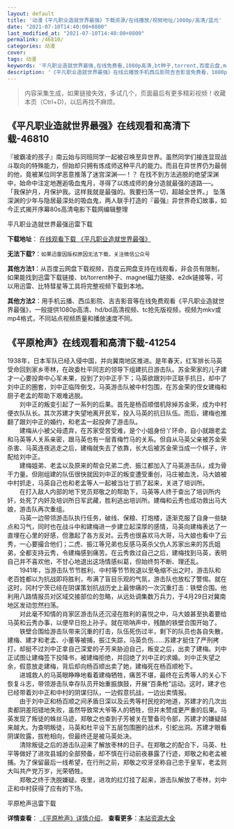```yaml
---
layout: default
title: '动漫《平凡职业造就世界最强》下载资源/在线播放/视频地址/1080p/高清/蓝光'
date: "2021-07-10T14:40:00+0800"
last_modified_at: "2021-07-10T14:40:00+0800"
permalink: /46810/
categories: 动漫
cover:
tags: 动漫
keywords: '平凡职业造就世界最强,在线免费看,1080p高清,bt种子,torrent,百度云盘,magnet,磁力链,迅雷下载资源'
description: '《平凡职业造就世界最强》在线云播放手机西瓜影院吉吉影音免费看，1080p高清bd/hd未删减完整版和tc抢先枪版，mkv/mp4格式，附带bt/torrent种子、magnet/磁力链、百度云盘、网盘资源迅雷下载链接'
---
```


>内容采集生成，如果链接失效，多试几个，页面最后有更多精彩视频！收藏本页（Ctrl+D)，以后再找不麻烦。


## 《平凡职业造就世界最强》在线观看和高清下载-46810

『被霸凌的孩子』南云始与同班同学一起被召唤至异世界。虽然同学们接连显现战斗取向的特殊能力，但始却只拥有炼成师这种平凡的能力。而且在异世界仍为最弱的他，竟被某位同学恶意推落了迷宫深渊──！？ 在找不到方法逃脱的绝望深渊中，始命中注定地邂逅吸血鬼月，寻得了以炼成师的身分造就最强的道路──。 「我保护月，月保护我。这样我就是最强的。我要扫荡一切，超越全世界。」 坠落深渊的少年与隐居最深处的吸血鬼，两人联手打造的『最强』异世界奇幻故事，如今正式揭开序幕80s高清电影下载网编辑整理


平凡职业造就世界最强迅雷下载

**下载地址**： [在线观看下载 《平凡职业造就世界最强》](https://www.993dy.com//vod-detail-id-35889.html) 


**无法下载?**：`如果迅雷因版权原因无法下载，关注微信公众号 `

**其他方法1**：从百度云网盘下载视频，百度云网盘支持在线观看，非会员有限制，如果能找到迅雷下载链接、bt/torrent种子、magnet磁力链接、e2dk链接等，可以用迅雷、比特彗星等工具将完整视频下载到本地。

**其他方法2**：用手机云播、西瓜影院、吉吉影音等在线免费观看《平凡职业造就世界最强》，一般提供1080p高清、hd/bd高清视频、tc抢先版视频，视频为mkv或mp4格式，不同站点视频质量和播放速度不同。


## 《平原枪声》在线观看和高清下载-41254

1938年，日本军队已经入侵中国，并向冀南地区推进。是年春天，红军排长马英受命回到家乡枣林，在政委杜平同志的领导下组建抗日游击队。苏金荣家的儿子建才一心要投奔中心军未果，投到了刘中正手下；马英欲跟刘中正联手抗日，却中了刘中正的圈套，刘中正临阵倒戈，马英游击队被中村包围，在苏金荣的侄女建梅和厨子老孟的帮助下艰难逃脱。<br />　　刘中正的叛变引起了一系列的后果。首先是杨百顺借机除掉苏金荣，成为中村便衣队队长。其次苏建才失望地离开民军，投入马英的抗日队伍。而后，建梅也推翻了跟刘中正的婚约，和老孟一起投奔了游击队。<br />　　建梅从小被父母遗弃，在苏家受苦受难，是个小姐身份丫环命，自小就跟老孟和马英等人关系亲密，跟马英也有一层青梅竹马的关系。但自从马英父亲被苏金荣杀害、马英连夜逃走之后，建梅就失去了依靠，长大后被苏金荣当成一个棋子，许配给刘中正。<br />　　建梅姐弟、老孟以及原来的帮会兄弟二虎、振江都加入了马英游击队，成为骨干力量。但刚组建的队伍很快就因刘中正的叛变遭受重创，马庄被血洗，马大娘被中村抓走，马英自己也和老孟等人一起被当壮丁抓了起来，关进了培训所。<br />　　在打入敌人内部的地下党员郑敬之的帮助下，马英等人终于查出了培训所内奸，处死了内奸及培训所日军武藏，胜利逃出培训所。建梅和云秀也成功救出马大娘，游击队再次重组。<br />　　马英一边带领游击队执行任务，破线、保粮、打炮楼，逐渐克服了自身一些缺点和习气，同时也在战斗中和建梅进一步建立起深厚的感情，马英向建梅表达了一直埋在心里的好感，但激起了各方反对。云秀也很喜欢马大哥，马大娘也看中了云秀，一心要撮合他们；二虎、振江等兄弟也反感马英杀父仇人苏家出来的苏氏姐弟，全都支持云秀，令建梅感到痛苦。在云秀救过自己之后，建梅找到马英，表明自己并不喜欢他，不甘心地退出这场情感纠葛，但始终剪不断、理还乱。<br />　　1941年，当游击队节节胜利、中村等节节败退以至龟缩不出之时，游击队和老百姓都以为抗战即将胜利，布满了盲目乐观的气氛，游击队也放松了警惕。就在这时，冈村宁茨已经在阴谋策划抗战历史上最惨痛的一次沉重打击：铁壁合围。他利用八路情报员对区域交接部位的忽略，从远处调集数万兵力，于4月29日对冀南地区发动忽然扫荡。<br />　　对此毫不知情的肖家区游击队还沉浸在胜利的喜悦之中，马大娘甚至执着要给马英和云秀办事，以便早日抱上孙子。就在唢呐声中，残酷的铁壁合围开始了。<br />　　铁壁合围给游击队带来沉重的打击，队伍死伤过半，剩下的队员也各自失散，建梅、建才和老孟、小董等被捕，振江失踪，马英负伤……苏建才挺住了严刑拷打，却挺不过刘中正拿自己深爱的子芳来胁迫自己，叛变之后，出卖了建梅。刘中正试图让建梅签下投降书，被建梅拒绝，并回绝了刘中正的求婚。刘中正失望之余，假意放走建梅，背后却向杨百顺出卖了她，建梅死在杨百顺枪下。<br />　　进城救人的马英眼睁睁地看着建梅牺牲，痛苦不堪，最终在云秀等人的关心下恢复斗志，带领游击队幸存队员开始重振旗鼓，开展&ldquo;百条枪&rdquo;运动。这时，建才也已经带着刘中正和中村的阴谋归队，一边假意抗战，一边出卖情报。<br />　　由于刘中正和杨百顺之间矛盾日深以及云秀等村民挖的地道，苏建才的几次出卖都阴差阳错地失败，虽然导致常大爷等人的牺牲，但并未赞成更严重的后果。马英发现了叛徒的蛛丝马迹，郑敬之也查到子芳被关在警备司令部，苏建才的嫌疑越来越大。为查明叛徒，马英和杜平设下五层包围圈的战术，引蛇出洞。苏建才眼看阴谋败露，拔枪相向，但最终还是被马英处决。<br />　　清除叛徒之后的游击队迎来了解放枣林的日子。在郑敬之的配合下，马英、杜平等做好了进攻县城的全部预备，却不慎在行动前夜暴露了行迹，郑敬之和老孟被捕。为了保留最后一线希望，在行刑之前，郑敬之咬牙坚称自己忠于皇军，老孟则大叫共产党万岁，光荣牺牲。<br />　　郑敬之终于洗脱嫌疑。夜里，进攻的红灯挂了起来，游击队解放了枣林，刘中正和中村获得了应有的下场。


平原枪声迅雷下载

**详情查看**： [《平原枪声》详情介绍](/movie/41254/)， **查看更多**：[本站资源大全](/movie/t/all/)

